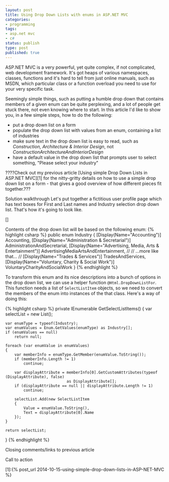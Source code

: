 ```yaml
---
layout: post
title: Using Drop Down Lists with enums in ASP.NET MVC
categories:
- programming
tags:
- asp.net mvc
- c#
status: publish
type: post
published: true
---
```

ASP.NET MVC is a very powerful, yet quite complex, if not complicated, web
development framework. It's got heaps of various namespaces, classes, functions
and it's hard to tell from just online manuals, such as MSDN, which particular
class or a function overload you need to use for your very specific task.

Seemingly simple things, such as putting a humble drop down that contains
members of a given enum can be quite perplexing, and a lot of people get stuck
there, not even knowing where to start. In this article I'd like to show you,
in a few simple steps, how to do the following:

- put a drop down list on a form
- populate the drop down list with values from an enum, containing a list of industries
- make sure text in the drop down list is easy to read, such as _Construction, Architecture & Interior Design_, not _ConstructionArchitectureAndInteriorDesign_
- have a default value in the drop down list that prompts user to select something, "Please select your industry"

????Check out my previous article [Using simple Drop Down Lists in ASP.NET MVC][1] for the nitty-gritty
details on how to use a simple drop down list on a form - that gives a good
overview of how different pieces fit together.???

Solution walkthrough
Let's put together a fictitious user profile page which has text boxes for
First and Last names and Industry selection drop down list. That's how it's
going to look like.

[]

Contents of the drop down list will be based on the following enum:
{% highlight csharp %}
public enum Industry
{
    [Display(Name="Accounting")]
    Accounting,
    [Display(Name="Administration & Secretarial")]
    AdministrationAndSecretarial,
    [Display(Name="Advertising, Media, Arts & Entertainment")]
    AdvertisingMediaArtsAndEntertainment,
    //
    // ...more like that...
    //
    [Display(Name="Trades & Services")]
    TradesAndServices,
    [Display(Name="Voluntary, Charity & Social Work")]
    VoluntaryCharityAndSocialWork
}
{% endhighlight %}

To transform this enum and its nice descriptions into a bunch of options in the drop down list, we
can use a helper function `@Html.DropDownListFor`. This function needs a list of `SelectListItem`
objects, so we need to convert the members of the enum into instances of the that class. Here's a
way of doing this:

{% highlight csharp %}
private IEnumerable<SelectListItem> GetSelectListItems()
{
    var selectList = new List<SelectListItem>();
    
    var enumType = typeof(Industry);
    var enumValues = Enum.GetValues(enumType) as Industry[];
    if (enumValues == null)
        return null;

    foreach (var enumValue in enumValues)
    {
        var memberInfo = enumType.GetMember(enumValue.ToString());
        if (memberInfo.Length != 1)
            continue;
        
        var displayAttribute = memberInfo[0].GetCustomAttributes(typeof (DisplayAttribute), false)
                               as DisplayAttribute[];
        if (displayAttribute == null || displayAttribute.Length != 1)
            continue;

        selectList.Add(new SelectListItem
        {
            Value = enumValue.ToString(),
            Text = displayAttribute[0].Name
        });
    }

    return selectList;
}
{% endhighlight %}

Closing comments/links to previous article

Call to action

[1]:{% post_url 2014-10-15-using-simple-drop-down-lists-in-ASP-NET-MVC %}
